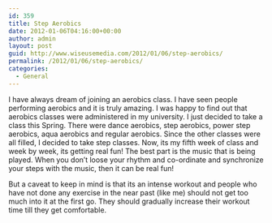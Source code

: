 ```yaml
---
id: 359
title: Step Aerobics
date: 2012-01-06T04:16:00+00:00
author: admin
layout: post
guid: http://www.wiseusemedia.com/2012/01/06/step-aerobics/
permalink: /2012/01/06/step-aerobics/
categories:
  - General
---
```

I have always dream of joining an aerobics class. I have seen people performing aerobics and it is truly amazing. I was happy to find out that aerobics classes were administered in my university. I just decided to take a class this Spring. There were dance aerobics, step aerobics, power step aerobics, aqua aerobics and regular aerobics. Since the other classes were all filled, I decided to take step classes. Now, its my fifth week of class and week by week, its getting real fun! The best part is the music that is being played. When you don’t loose your rhythm and co-ordinate and synchronize your steps with the music, then it can be real fun!

But a caveat to keep in mind is that its an intense workout and people who have not done any exercise in the near past (like me) should not get too much into it at the first go. They should gradually increase their workout time till they get comfortable.